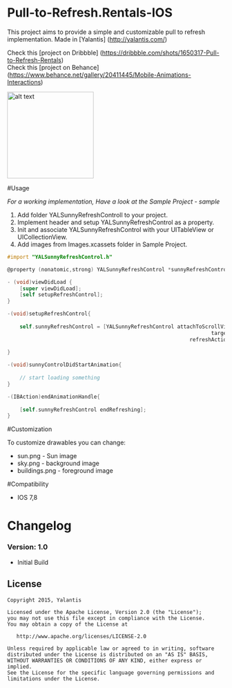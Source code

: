 # Pull-to-Refresh.Rentals-IOS

This project aims to provide a simple and customizable pull to refresh implementation. Made in [Yalantis] (http://yalantis.com/)

Check this [project on Dribbble] (https://dribbble.com/shots/1650317-Pull-to-Refresh-Rentals)  
Check this [project on Behance] (https://www.behance.net/gallery/20411445/Mobile-Animations-Interactions)  

<img src="https://d13yacurqjgara.cloudfront.net/users/125056/screenshots/1650317/realestate-pull_1-2-3.gif" alt="alt text" style="width:200;height:200">

#Usage

*For a working implementation, Have a look at the Sample Project - sample*

1. Add folder YALSunnyRefreshControll to your project.
2. Implement header and setup YALSunnyRefreshControl as a property.
3. Init and associate YALSunnyRefreshControl with your UITableView or UICollectionView.
4. Add images from Images.xcassets folder in Sample Project.

```objective-c
#import "YALSunnyRefreshControl.h"

@property (nonatomic,strong) YALSunnyRefreshControl *sunnyRefreshControl;

- (void)viewDidLoad {
    [super viewDidLoad];
    [self setupRefreshControl];
}

-(void)setupRefreshControl{
    
    self.sunnyRefreshControl = [YALSunnyRefreshControl attachToScrollView:self.tableView
                                                                  target:self
                                                           refreshAction:@selector(sunnyControlDidStartAnimation)];
    
}

-(void)sunnyControlDidStartAnimation{
    
    // start loading something
}

-(IBAction)endAnimationHandle{
    
    [self.sunnyRefreshControl endRefreshing];
}

```

#Customization

To customize drawables you can change:
   * sun.png - Sun image
   * sky.png - background image
   * buildings.png - foreground image

#Compatibility
  
  * IOS 7,8
  
# Changelog

### Version: 1.0

  * Initial Build
  
## License

    Copyright 2015, Yalantis

    Licensed under the Apache License, Version 2.0 (the "License");
    you may not use this file except in compliance with the License.
    You may obtain a copy of the License at

       http://www.apache.org/licenses/LICENSE-2.0

    Unless required by applicable law or agreed to in writing, software
    distributed under the License is distributed on an "AS IS" BASIS,
    WITHOUT WARRANTIES OR CONDITIONS OF ANY KIND, either express or implied.
    See the License for the specific language governing permissions and
    limitations under the License.
